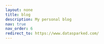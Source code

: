 ```yaml
---
layout: none
title: blog
description: My personal blog
nav: true
nav_order: 6
redirect_to: https://www.datasparked.com/
---
```



